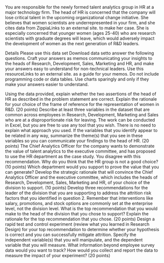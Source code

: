 You are responsible for the newly formed talent analytics group in HR at a major technology firm. The head of HR is concerned that the company will lose critical talent in the upcoming organizational change initiative. She believes that women scientists are underrepresented in your firm, and she cites data from ZippiaLinks to an external site. to make her case.  She is especially concerned that younger women (ages 25-40) who are research scientists with graduate degrees will leave, which would adversely impact the development of women as the next generation of R&D leaders.

Details
Please use this data set Download data setto answer the following questions.  Craft your answers as memos communicating your insights to the heads of Research, Development, Sales, Marketing and HR, and make your answers easy to understand for non-technical leaders.  Use this resourceLinks to an external site. as a guide for your memos.   Do not include programming code or data tables.  Use charts sparingly and only if they make your answers easier to understand.

Using the data provided, explain whether the two assertions of the head of HR as described in the problem statement are correct. Explain the rationale for your choice of the frame of reference for the representation of women in R&D. (20 points)
Describe at least three variables in the dataset that are common across employees in Research, Development, Marketing and Sales who are at a disproportionate risk for leaving. The work can be conducted in Excel, but you are free to use any tool that you wish. There is no need to explain what approach you used.  If the variables that you identify appear to be related in any way, summarize the theme(s) that you see in these variables so you can communicate your findings to the head of HR. (20 points)
The Chief Analytics Officer for the company wants to demonstrate the value of talent analytics to the executive committee, and has proposed to use the HR department as the case study. You disagree with this recommendation.  Why do you think that the HR group is not a good choice? (10 points)
Which department would you support to prove the value that you can generate? Develop the strategic rationale that will convince the Chief Analytics Officer and the executive committee, which includes the heads of Research, Development, Sales, Marketing and HR, of your choice of the division to support. (10 points)
Develop three recommendations for the leader of the division that you are supporting to address the attrition risk factors that you identified in question 2.  Remember that interventions like salary, promotions, and stock options are commonly set at the enterprise level, not the division level.  What is the top recommendation that you would make to the head of the division that you chose to support? Explain the rationale for the top  recommendation that you chose. (20 points)
Design a rapid test and control experiment (review what you learned in Research Design) for your top recommendation to determine whether your hypothesis is correct and you can successfully mitigate attrition.  Specify the independent variable(s) that you will manipulate, and the dependent variable that you will measure.  What information beyond employee survey data would you want to track? How would you collect and report the data to measure the impact of your experiment?  (20 points)
